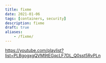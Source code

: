 ```yaml
---
title: fixme
date: 2021-01-06
tags: [containers, security]
description: fixme
draft: true
aliases:
    - /fixme/
---
```

https://youtube.com/playlist?list=PLBgogxgQVM9tEGqcLF7DL_Q0sst5RvPLn